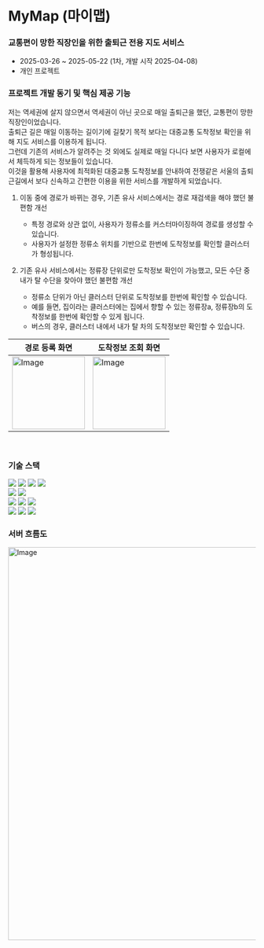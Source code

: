 # MyMap (마이맵) 
### 교통편이 망한 직장인을 위한 출퇴근 전용 지도 서비스
 - 2025-03-26 ~ 2025-05-22 (1차, 개발 시작 2025-04-08)
 - 개인 프로젝트

### 프로젝트 개발 동기 및 핵심 제공 기능 
저는 역세권에 살지 않으면서 역세권이 아닌 곳으로 매일 출퇴근을 했던, 교통편이 망한 직장인이었습니다.<br>
출퇴근 길은 매일 이동하는 길이기에 길찾기 목적 보다는 대중교통 도착정보 확인을 위해 지도 서비스를 이용하게 됩니다. <br>
그런데 기존의 서비스가 알려주는 것 외에도 실제로 매일 다니다 보면 사용자가 로컬에서 체득하게 되는 정보들이 있습니다. <br>
이것을 활용해 사용자에 최적화된 대중교통 도착정보를 안내하여 전쟁같은 서울의 출퇴근길에서 보다 신속하고 간편한 이용을 위한 서비스를 개발하게 되었습니다. 

1. 이동 중에 경로가 바뀌는 경우, 기존 유사 서비스에서는 경로 재검색을 해야 했던 불편함 개선
   - 특정 경로와 상관 없이, 사용자가 정류소를 커스터마이징하여 경로를 생성할 수 있습니다.
   - 사용자가 설정한 정류소 위치를 기반으로 한번에 도착정보를 확인할 클러스터가 형성됩니다. 
   
3. 기존 유사 서비스에서는 정류장 단위로만 도착정보 확인이 가능했고, 모든 수단 중 내가 탈 수단을 찾아야 했던 불편함 개선
   - 정류소 단위가 아닌 클러스터 단위로 도착정보를 한번에 확인할 수 있습니다.
   - 예를 들면, 집이라는 클러스터에는 집에서 향할 수 있는 정류장a, 정류장b의 도착정보를 한번에 확인할 수 있게 됩니다. 
   - 버스의 경우, 클러스터 내에서 내가 탈 차의 도착정보만 확인할 수 있습니다.
  
| 경로 등록 화면 | 도착정보 조회 화면 |
|------|------|
| <img width="148" alt="Image" src="https://github.com/user-attachments/assets/ad3e1e76-4f80-472b-bd3a-6121454eba4c" /> | <img width="148" alt="Image" src="https://github.com/user-attachments/assets/3b901b0d-d9f9-4dfb-96d4-e79039d22b7d" /> |

<br>

### 기술 스택
<span><img src="https://img.shields.io/badge/Springboot-6DB33F?style=flat&logo=springboot&logoColor=white"/></span>
<span><img src="https://img.shields.io/badge/JWT-6DB33F?style=flat&logo=JWT&logoColor=white"/></span>
<span><img src="https://img.shields.io/badge/FastAPI-009688?style=flat&logo=FastAPI&logoColor=white"/></span>
<span><img src="https://img.shields.io/badge/WebSocket-009688?style=flat&logo=WebSocket&logoColor=white"/></span><br>
<span><img src="https://img.shields.io/badge/PostgreSQL-4169E1?style=flat&logo=PostgreSQL&logoColor=white">
<span><img src="https://img.shields.io/badge/PostGIS-4169E1?style=flat&logo=PostGIS&logoColor=white"><br>
<span><img src="https://img.shields.io/badge/HTML5-E34F26?style=flat&logo=Html&logoColor=white">
<span><img src="https://img.shields.io/badge/CSS3-1572B6?style=flat&logo=CSS&logoColor=white">
<span><img src="https://img.shields.io/badge/Javascript-F7DF1E?logo=javascript&logoColor=white"/></span><br>
<span><img src="https://img.shields.io/badge/공공데이터포털 OpenAPI-gray"/></span>
<span><img src="https://img.shields.io/badge/서울열린데이터광장 OpenAPI-gray"/></span>
<span><img src="https://img.shields.io/badge/kakao map API-gray"/></span>



### 서버 흐름도
<img width="800" alt="Image" src="https://github.com/user-attachments/assets/85f08e04-e133-432f-9933-68e41e0fbe4d" />

<br>

### 
